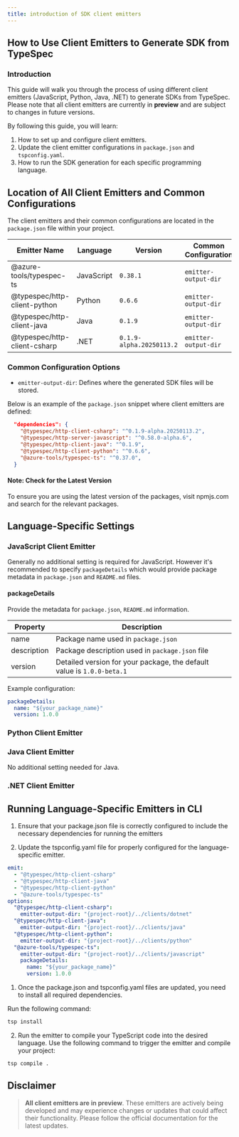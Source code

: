 ```yaml
---
title: introduction of SDK client emitters
---
```


## How to Use Client Emitters to Generate SDK from TypeSpec

### Introduction

This guide will walk you through the process of using different client emitters (JavaScript, Python, Java, .NET) to generate SDKs from TypeSpec. Please note that all client emitters are currently in **preview** and are subject to changes in future versions.

By following this guide, you will learn:

1. How to set up and configure client emitters.
2. Update the client emitter configurations in `package.json` and `tspconfig.yaml`.
3. How to run the SDK generation for each specific programming language.

## Location of All Client Emitters and Common Configurations

The client emitters and their common configurations are located in the `package.json` file within your project.

| **Emitter Name**             | **Language** | **Version**              | **Common Configuration** |
| ---------------------------- | ------------ | ------------------------ | ------------------------ |
| @azure-tools/typespec-ts     | JavaScript   | `0.38.1`                 | `emitter-output-dir`     |
| @typespec/http-client-python | Python       | `0.6.6`                  | `emitter-output-dir`     |
| @typespec/http-client-java   | Java         | `0.1.9`                  | `emitter-output-dir`     |
| @typespec/http-client-csharp | .NET         | `0.1.9-alpha.20250113.2` | `emitter-output-dir`     |

### Common Configuration Options

- `emitter-output-dir`: Defines where the generated SDK files will be stored.

Below is an example of the `package.json` snippet where client emitters are defined:

```json
  "dependencies": {
    "@typespec/http-client-csharp": "^0.1.9-alpha.20250113.2",
    "@typespec/http-server-javascript": "^0.58.0-alpha.6",
    "@typespec/http-client-java": "^0.1.9",
    "@typespec/http-client-python": "^0.6.6",
    "@azure-tools/typespec-ts": "^0.37.0",
  }
```

#### Note: Check for the Latest Version

To ensure you are using the latest version of the packages, visit npmjs.com and search for the relevant packages.

## Language-Specific Settings

### JavaScript Client Emitter

Generally no additional setting is required for JavaScript. However it's recommended to specify `packageDetails` which would provide package metadata in `package.json` and `README.md` files.

#### packageDetails

Provide the metadata for `package.json`, `README.md` information.

| Property    | Description                                                            |
| ----------- | ---------------------------------------------------------------------- |
| name        | Package name used in `package.json`                                    |
| description | Package description used in `package.json` file                        |
| version     | Detailed version for your package, the default value is `1.0.0-beta.1` |

Example configuration:

```yaml
packageDetails:
  name: "${your_package_name}"
  version: 1.0.0
```

### Python Client Emitter

### Java Client Emitter

No additional setting needed for Java.

### .NET Client Emitter

## Running Language-Specific Emitters in CLI

1. Ensure that your package.json file is correctly configured to include the necessary dependencies for running the emitters

1. Update the tspconfig.yaml file for properly configured for the language-specific emitter.

```yaml
emit:
  - "@typespec/http-client-csharp"
  - "@typespec/http-client-java"
  - "@typespec/http-client-python"
  - "@azure-tools/typespec-ts"
options:
  "@typespec/http-client-csharp":
    emitter-output-dir: "{project-root}/../clients/dotnet"
  "@typespec/http-client-java":
    emitter-output-dir: "{project-root}/../clients/java"
  "@typespec/http-client-python":
    emitter-output-dir: "{project-root}/../clients/python"
  "@azure-tools/typespec-ts":
    emitter-output-dir: "{project-root}/../clients/javascript"
    packageDetails:
      name: "${your_package_name}"
      version: 1.0.0
```

1. Once the package.json and tspconfig.yaml files are updated, you need to install all required dependencies.

Run the following command:

```bash
tsp install
```

2. Run the emitter to compile your TypeScript code into the desired language. Use the following command to trigger the emitter and compile your project:

```bash
tsp compile .
```

## Disclaimer

> **All client emitters are in preview**. These emitters are actively being developed and may experience changes or updates that could affect their functionality. Please follow the official documentation for the latest updates.
